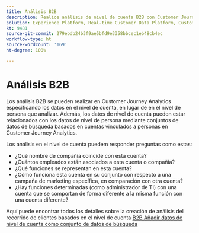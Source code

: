 ```yaml
---
title: Análisis B2B
description: Realice análisis de nivel de cuenta B2B con Customer Journey Analytics.
solution: Experience Platform, Real-time Customer Data Platform, Customer Journey Analytics
kt: 9481
source-git-commit: 279ebdb24b3f9ae5bfd9e3358bbcec1eb48cb4ec
workflow-type: ht
source-wordcount: '169'
ht-degree: 100%

---
```


# Análisis B2B

Los análisis B2B se pueden realizar en Customer Journey Analytics especificando los datos en el nivel de cuenta, en lugar de en el nivel de persona que analizar. Además, los datos de nivel de cuenta pueden estar relacionados con los datos de nivel de persona mediante conjuntos de datos de búsqueda basados en cuentas vinculados a personas en Customer Journey Analytics.

Los análisis en el nivel de cuenta puedem responder preguntas como estas:

* ¿Qué nombre de compañía coincide con esta cuenta?
* ¿Cuántos empleados están asociados a esta cuenta o compañía?
* ¿Qué funciones se representan en esta cuenta?
* ¿Cómo funciona esta cuenta en su conjunto con respecto a una campaña de marketing específica, en comparación con otra cuenta?
* ¿Hay funciones determinadas (como administrador de TI) con una cuenta que se comportan de forma diferente a la misma función con una cuenta diferente?

Aquí puede encontrar todos los detalles sobre la creación de análisis del recorrido de clientes basados en el nivel de cuenta [B2B Añadir datos de nivel de cuenta como conjunto de datos de búsqueda](https://experienceleague.adobe.com/docs/analytics-platform/using/cja-usecases/b2b.html?lang=es)
